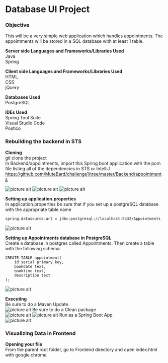 # Database UI Project

### Objective
This will be a very simple web application which handles appointments.
The appointments will be stored in a SQL database with at least 1 table.

**Server side Languages and Frameworks/Libraries Used**<br/>
Java<br/>
Spring<br/>

**Client side Languages and Frameworks/Libraries Used**<br/>
HTML<br/>
CSS<br/>
jQuery<br/>

**Databases Used**<br/>
PostgreSQL<br/>

**IDEs Used**<br/>
Spring Tool Suite<br/>
Visual Studio Code<br/>
Postico<br/>

### Rebuilding the backend in STS

**Cloning**<br/> 
git clone the project</br>
In Backend/appointments, import this Spring boot application with the pom file listing all of the dependencies in STS or IntelliJ
https://github.com/MuteBard/challenge1/tree/master/Backend/appointments</br>

![picture alt](https://media.discordapp.net/attachments/429357870111391745/451052358332579840/Screen_Shot_2018-05-29_at_12.00.08_PM.png?width=1824&height=1140)
![picture alt](https://media.discordapp.net/attachments/429357870111391745/451052327693189122/Screen_Shot_2018-05-29_at_12.00.17_PM.png?width=1824&height=1140)
![picture alt](https://media.discordapp.net/attachments/429357870111391745/451052302233501736/Screen_Shot_2018-05-29_at_12.00.37_PM.png?width=1824&height=1140)


**Setting up application.properties**<br/>
In application.properties be sure that if you set up a postgreSQL database with the appropriate table name</br>
```
spring.datasource.url = jdbc:postgresql://localhost:5432/Appointments
```
![picture alt](https://cdn.discordapp.com/attachments/429357870111391745/451053206144024576/Screen_Shot_2018-05-29_at_12.04.10_PM.png)

**Setting up Appointments database in PostgreSQL**<br/>
Create a database in postgres called Appointments. Then create a table with the following schema:</br>
```
CREATE TABLE appointment(
	id serial primary key,
	bookdate text,
	booktime text,
	description text
);
```
![picture alt](https://cdn.discordapp.com/attachments/429357870111391745/451053572956880909/Screen_Shot_2018-05-29_at_12.05.45_PM.png)

**Executing**<br/>
Be sure to do a Maven Update</br>
![picture alt](https://cdn.discordapp.com/attachments/429357870111391745/451051789098156052/Screen_Shot_2018-05-29_at_11.56.41_AM.png)
Be sure to do a Clean package</br>
![picture alt](https://cdn.discordapp.com/attachments/429357870111391745/451051729241243658/Screen_Shot_2018-05-29_at_11.57.06_AM.png)
![picture alt](https://cdn.discordapp.com/attachments/429357870111391745/451051703370907648/Screen_Shot_2018-05-29_at_11.57.19_AM.png)
Run as a Spring Boot App</br>
![picture alt](https://cdn.discordapp.com/attachments/429357870111391745/451051758270283776/Screen_Shot_2018-05-29_at_11.56.50_AM.png)


### Visualizing Data in Frontend 
**Opening your file**<br/>
From the parent root folder, go to Frontend directory and open index.html with google chrome 





